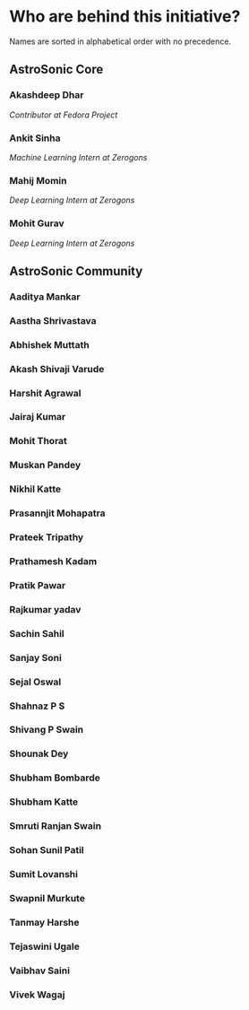 # Who are behind this initiative?

Names are sorted in alphabetical order with no precedence.

## AstroSonic Core

### Akashdeep Dhar
*Contributor at Fedora Project*

### Ankit Sinha
*Machine Learning Intern at Zerogons*

### Mahij Momin
*Deep Learning Intern at Zerogons*

### Mohit Gurav
*Deep Learning Intern at Zerogons*

## AstroSonic Community

### Aaditya Mankar
### Aastha Shrivastava
### Abhishek Muttath
### Akash Shivaji Varude
### Harshit Agrawal
### Jairaj Kumar
### Mohit Thorat
### Muskan Pandey
### Nikhil Katte
### Prasannjit Mohapatra
### Prateek Tripathy
### Prathamesh Kadam
### Pratik Pawar
### Rajkumar yadav
### Sachin Sahil
### Sanjay Soni
### Sejal Oswal 
### Shahnaz P S
### Shivang P Swain
### Shounak Dey
### Shubham Bombarde
### Shubham Katte
### Smruti Ranjan Swain
### Sohan Sunil Patil
### Sumit Lovanshi
### Swapnil Murkute
### Tanmay Harshe 
### Tejaswini Ugale
### Vaibhav Saini
### Vivek Wagaj